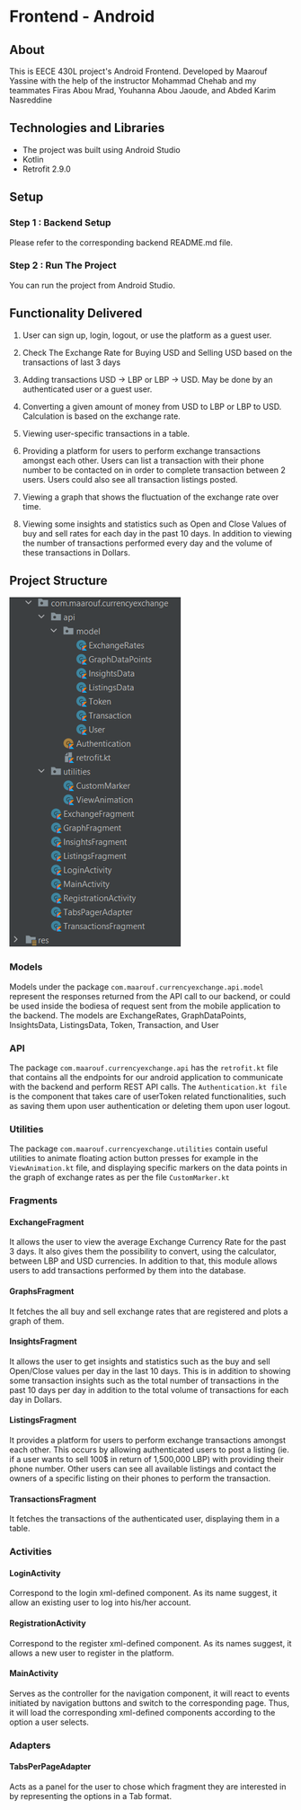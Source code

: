 # Frontend - Android

## About
This is EECE 430L project's Android Frontend. Developed by Maarouf Yassine with the help of the instructor Mohammad Chehab and my teammates Firas Abou Mrad, Youhanna Abou Jaoude, and Abded Karim Nasreddine

## Technologies and Libraries
* The project was built using Android Studio
* Kotlin
* Retrofit 2.9.0

## Setup

### Step 1 : Backend Setup
Please refer to the corresponding backend README.md file.

### Step 2 : Run The Project
You can run the project from Android Studio.

## Functionality Delivered
1) User can sign up, login, logout, or use the platform as a guest user.

2) Check The Exchange Rate for Buying USD and Selling USD based on the transactions of last 3 days

3) Adding transactions USD -> LBP or LBP -> USD. May be done by an authenticated user or a guest user.

4) Converting a given amount of money from USD to LBP or LBP to USD. Calculation is based on the exchange rate.

5) Viewing user-specific transactions in a table.

6) Providing a platform for users to perform exchange transactions amongst each other. Users can list a transaction with their phone number to be contacted on in order to complete transaction between 2 users. Users could also see all transaction listings posted.

7) Viewing a graph that shows the fluctuation of the exchange rate over time.

8) Viewing some insights and statistics such as Open and Close Values of buy and sell rates for each day in the past 10 days. In addition to viewing the number of transactions performed every day and the volume of these transactions in Dollars.

## Project Structure
![img.png](img.png)

### Models
Models under the package `com.maarouf.currencyexchange.api.model` represent the responses returned from the API call to our backend, or could be used inside the bodiesa of request sent from the mobile application to the backend. The models are ExchangeRates, GraphDataPoints, InsightsData, ListingsData, Token, Transaction, and User

### API
The package `com.maarouf.currencyexchange.api` has the `retrofit.kt` file that contains all the endpoints for our android application to communicate with the backend and perform REST API calls. 
The `Authentication.kt file` is the component that takes care of userToken related functionalities, such as saving them upon user authentication or deleting them upon user logout.

### Utilities
The package `com.maarouf.currencyexchange.utilities` contain useful utilities to animate floating action button presses for example in the `ViewAnimation.kt` file, and displaying specific markers on the data points in the graph of exchange rates as per the file `CustomMarker.kt`

### Fragments
#### ExchangeFragment
It allows the user to view the average Exchange Currency Rate for the past 3 days. It also gives them the possibility to convert, using the calculator, between LBP and USD currencies. In addition to that, this module allows users to add transactions performed by them into the database.
#### GraphsFragment
It fetches the all buy and sell exchange rates that are registered and plots a graph of them.
#### InsightsFragment
It allows the user to get insights and statistics such as the buy and sell Open/Close values per day in the last 10 days. This is in addition to showing some transaction insights such as the total number of transactions in the past 10 days per day in addition to the total volume of transactions for each day in Dollars.
#### ListingsFragment
It provides a platform for users to perform exchange transactions amongst each other. This occurs by allowing authenticated users to post a listing (ie. if a user wants to sell 100$ in return of 1,500,000 LBP) with providing their phone number. Other users can see all available listings and contact the owners of a specific listing on their phones to perform the transaction.
#### TransactionsFragment
It fetches the transactions of the authenticated user, displaying them in a table.

### Activities
#### LoginActivity
Correspond to the login xml-defined component. As its name suggest, it allow an existing user to log into his/her account.
#### RegistrationActivity
Correspond to the register xml-defined component. As its names suggest, it allows a new user to register in the platform.
#### MainActivity
Serves as the controller for the navigation component, it will react to events initiated by navigation buttons and switch to the corresponding page. Thus, it will load the corresponding xml-defined components according to the option a user selects.

### Adapters
#### TabsPerPageAdapter
Acts as a panel for the user to chose which fragment they are interested in by representing the options in a Tab format.
